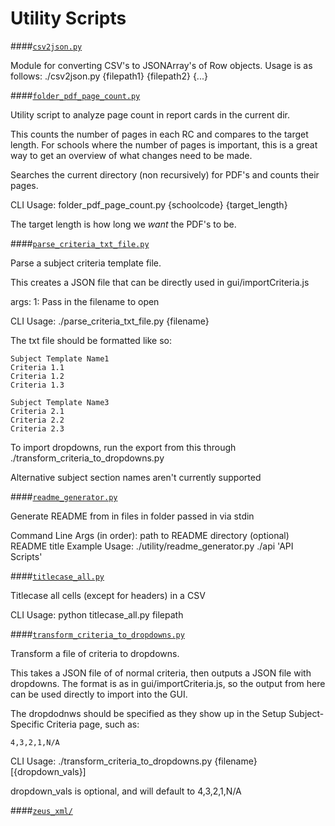 Utility Scripts
===

####[`csv2json.py`](./csv2json.py)

Module for converting CSV's to JSONArray's of Row objects.
Usage is as follows:
./csv2json.py {filepath1} {filepath2} {...}


####[`folder_pdf_page_count.py`](./folder_pdf_page_count.py)

Utility script to analyze page count in report cards in the current dir.

This counts the number of pages in each RC and compares to the target length.
For schools where the number of pages is important, this is a great way to
get an overview of what changes need to be made.

Searches the current directory (non recursively) for PDF's and counts their
pages.

CLI Usage:
folder_pdf_page_count.py {schoolcode} {target_length}

The target length is how long we *want* the PDF's to be.


####[`parse_criteria_txt_file.py`](./parse_criteria_txt_file.py)

Parse a subject criteria template file.

This creates a JSON file that can be directly used in gui/importCriteria.js

args:
    1: Pass in the filename to open

CLI Usage:
./parse_criteria_txt_file.py {filename}

The txt file should be formatted like so:

    Subject Template Name1
    Criteria 1.1
    Criteria 1.2
    Criteria 1.3

    Subject Template Name3
    Criteria 2.1
    Criteria 2.2
    Criteria 2.3

To import dropdowns, run the export from this through
./transform_criteria_to_dropdowns.py

Alternative subject section names aren't currently supported


####[`readme_generator.py`](./readme_generator.py)

Generate README from in files in folder passed in via stdin

Command Line Args (in order):
    path to README directory
    (optional) README title
Example Usage:
./utility/readme_generator.py ./api 'API Scripts'


####[`titlecase_all.py`](./titlecase_all.py)

Titlecase all cells (except for headers) in a CSV

CLI Usage:
python titlecase_all.py filepath


####[`transform_criteria_to_dropdowns.py`](./transform_criteria_to_dropdowns.py)

Transform a file of criteria to dropdowns.

This takes a JSON file of of normal criteria, then outputs a JSON file with
dropdowns. The format is as in gui/importCriteria.js, so the output from here
can be used directly to import into the GUI.

The dropdodnws should be specified as they show up in the Setup Subject-
Specific Criteria page, such as:

    4,3,2,1,N/A

CLI Usage:
./transform_criteria_to_dropdowns.py {filename} [{dropdown_vals}]


dropdown_vals is optional, and will default to 4,3,2,1,N/A


####[`zeus_xml/`](./zeus_xml)
